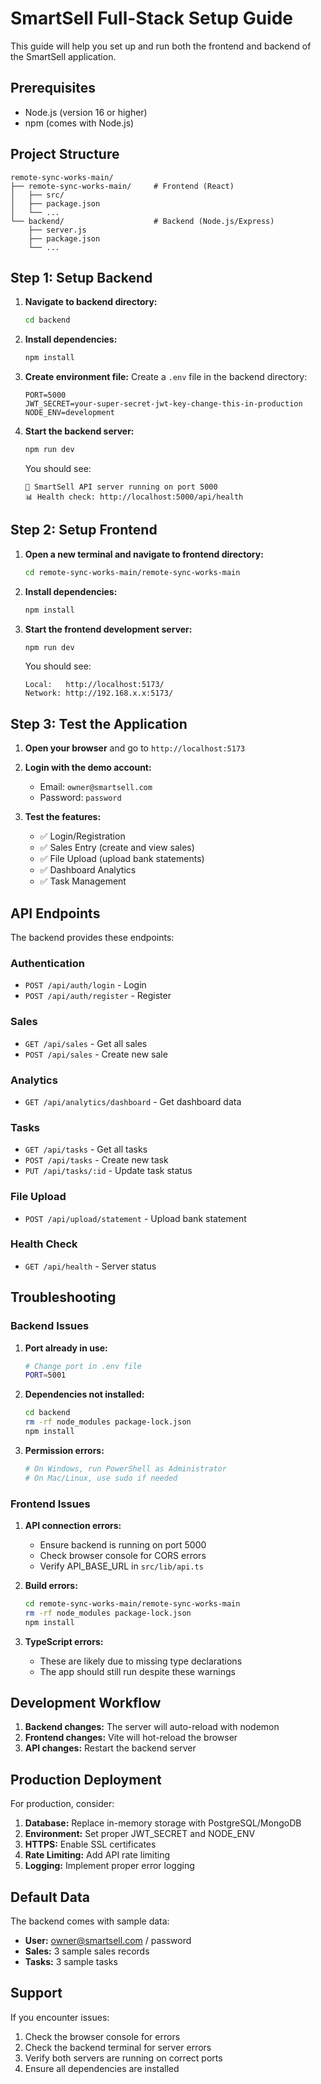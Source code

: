 # SmartSell Full-Stack Setup Guide

This guide will help you set up and run both the frontend and backend of the SmartSell application.

## Prerequisites

- Node.js (version 16 or higher)
- npm (comes with Node.js)

## Project Structure

```
remote-sync-works-main/
├── remote-sync-works-main/     # Frontend (React)
│   ├── src/
│   ├── package.json
│   └── ...
└── backend/                    # Backend (Node.js/Express)
    ├── server.js
    ├── package.json
    └── ...
```

## Step 1: Setup Backend

1. **Navigate to backend directory:**
   ```bash
   cd backend
   ```

2. **Install dependencies:**
   ```bash
   npm install
   ```

3. **Create environment file:**
   Create a `.env` file in the backend directory:
   ```
   PORT=5000
   JWT_SECRET=your-super-secret-jwt-key-change-this-in-production
   NODE_ENV=development
   ```

4. **Start the backend server:**
   ```bash
   npm run dev
   ```
   
   You should see:
   ```
   🚀 SmartSell API server running on port 5000
   📊 Health check: http://localhost:5000/api/health
   ```

## Step 2: Setup Frontend

1. **Open a new terminal and navigate to frontend directory:**
   ```bash
   cd remote-sync-works-main/remote-sync-works-main
   ```

2. **Install dependencies:**
   ```bash
   npm install
   ```

3. **Start the frontend development server:**
   ```bash
   npm run dev
   ```
   
   You should see:
   ```
   Local:   http://localhost:5173/
   Network: http://192.168.x.x:5173/
   ```

## Step 3: Test the Application

1. **Open your browser** and go to `http://localhost:5173`

2. **Login with the demo account:**
   - Email: `owner@smartsell.com`
   - Password: `password`

3. **Test the features:**
   - ✅ Login/Registration
   - ✅ Sales Entry (create and view sales)
   - ✅ File Upload (upload bank statements)
   - ✅ Dashboard Analytics
   - ✅ Task Management

## API Endpoints

The backend provides these endpoints:

### Authentication
- `POST /api/auth/login` - Login
- `POST /api/auth/register` - Register

### Sales
- `GET /api/sales` - Get all sales
- `POST /api/sales` - Create new sale

### Analytics
- `GET /api/analytics/dashboard` - Get dashboard data

### Tasks
- `GET /api/tasks` - Get all tasks
- `POST /api/tasks` - Create new task
- `PUT /api/tasks/:id` - Update task status

### File Upload
- `POST /api/upload/statement` - Upload bank statement

### Health Check
- `GET /api/health` - Server status

## Troubleshooting

### Backend Issues

1. **Port already in use:**
   ```bash
   # Change port in .env file
   PORT=5001
   ```

2. **Dependencies not installed:**
   ```bash
   cd backend
   rm -rf node_modules package-lock.json
   npm install
   ```

3. **Permission errors:**
   ```bash
   # On Windows, run PowerShell as Administrator
   # On Mac/Linux, use sudo if needed
   ```

### Frontend Issues

1. **API connection errors:**
   - Ensure backend is running on port 5000
   - Check browser console for CORS errors
   - Verify API_BASE_URL in `src/lib/api.ts`

2. **Build errors:**
   ```bash
   cd remote-sync-works-main/remote-sync-works-main
   rm -rf node_modules package-lock.json
   npm install
   ```

3. **TypeScript errors:**
   - These are likely due to missing type declarations
   - The app should still run despite these warnings

## Development Workflow

1. **Backend changes:** The server will auto-reload with nodemon
2. **Frontend changes:** Vite will hot-reload the browser
3. **API changes:** Restart the backend server

## Production Deployment

For production, consider:

1. **Database:** Replace in-memory storage with PostgreSQL/MongoDB
2. **Environment:** Set proper JWT_SECRET and NODE_ENV
3. **HTTPS:** Enable SSL certificates
4. **Rate Limiting:** Add API rate limiting
5. **Logging:** Implement proper error logging

## Default Data

The backend comes with sample data:
- **User:** owner@smartsell.com / password
- **Sales:** 3 sample sales records
- **Tasks:** 3 sample tasks

## Support

If you encounter issues:
1. Check the browser console for errors
2. Check the backend terminal for server errors
3. Verify both servers are running on correct ports
4. Ensure all dependencies are installed 